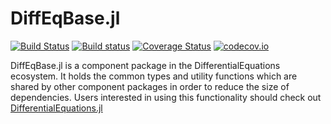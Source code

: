 # DiffEqBase.jl

[![Build Status](https://travis-ci.org/JuliaDiffEq/DiffEqBase.jl.svg?branch=master)](https://travis-ci.org/JuliaDiffEq/DiffEqBase.jl)
[![Build status](https://ci.appveyor.com/api/projects/status/f480ahs29c85m6ne?svg=true)](https://ci.appveyor.com/project/ChrisRackauckas/diffeqbase-jl-3yke2)
[![Coverage Status](https://coveralls.io/repos/github/JuliaDiffEq/DiffEqBase.jl/badge.svg)](https://coveralls.io/github/JuliaDiffEq/DiffEqBase.jl)
[![codecov.io](http://codecov.io/github/ChrisRackauckas/DifferentialEquationsBase.jl/coverage.svg?branch=master)](http://codecov.io/github/ChrisRackauckas/DifferentialEquationsBase.jl?branch=master)

DiffEqBase.jl is a component package in the DifferentialEquations ecosystem. It holds the
common types and utility functions which are shared by other component packages
in order to reduce the size of dependencies. Users interested in using this
functionality should check out [DifferentialEquations.jl](https://github.com/JuliaDiffEq/DifferentialEquations.jl)
